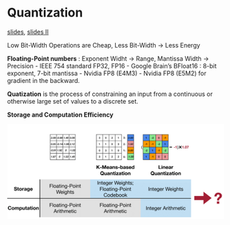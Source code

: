 # Quantization

[slides](https://www.dropbox.com/scl/fi/eos92o2fgys6gk0gizogl/lec05.pdf?rlkey=2hohvi8jcvjw3f8m8vugfa2mz&e=1&dl=0), [slides II](https://www.dropbox.com/scl/fi/1mo0umu0qtq7uxap2l5m3/lec06.pdf?rlkey=bdl2mgusgajddjuvjxb0fot36&e=1&dl=0)

Low Bit-Width Operations are Cheap, Less Bit-Width → Less Energy

**Floating-Point numbers** : Exponent Widht -> Range, Mantissa Width -> Precision
    - IEEE 754 standard FP32, FP16 
    - Google Brain’s BFloat16 : 8-bit exponent, 7-bit mantissa
    - Nvidia FP8 (E4M3)
    - Nvidia FP8 (E5M2) for gradient in the backward.
  
**Quatization** is the process of constraining an input from a continuous or otherwise large set of values to a discrete set.

**Storage and Computation Efficiency**

<img src="images/1.png" width="800">


